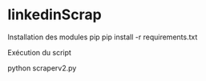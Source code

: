 # linkedinScrap

Installation des modules pip
pip install -r requirements.txt

Exécution du script

python scraperv2.py
